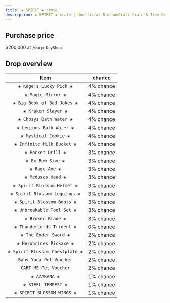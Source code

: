 ```yaml
---
title: ❀ SPIRIT ❀ crate
description: ❀ SPIRIT ❀ crate | Unofficial BlossomCraft Crate & Item Documentation
---
```


## Purchase price
$200,000 at `/warp KeyShop`

## Drop overview

|          Item          |   chance  |
|:----------------------:|:---------:|
|   `❀ Kage's Lucky Pick ❀`   | 4% chance |
|  `❀ Magic Mirror ❀`  | 4% chance |
|    `❀ Big Book of Bad Jokes ❀`   | 4% chance |
|    `❀ Kraken Slayer ❀`   | 4% chance |
| `❀ Chpsys Bath Water ❀` | 4% chance |
|   `❀ Legions Bath Water ❀`  | 4% chance |
|     `❀ Mystical Cookie ❀`     | 4% chance |
|   `❀ Infinite Milk Bucket ❀`   | 4% chance |
|    `❀ Pocket Drill ❀`    | 3% chance |
|    `❀ Ex-Bow-Sive ❀`    | 3% chance |
|     `❀ Rage Axe ❀`     | 3% chance |
| `❀ Medusas Head ❀` | 3% chance |
|   `❀ Spirit Blossom Helmet ❀`   | 3% chance |
|    `❀ Spirit Blossom Leggings ❀`   | 3% chance |
|     `❀ Spirit Blossom Boots ❀`   | 3% chance |
| `❀ Unbreakable Tool Set ❀` | 3% chance |
|       `❀ Broken Blade ❀`      | 3% chance |
|    `❀ ThunderLords Trident ❀`   | 0% chance |
| `❀ The Ender Sword ❀` | 2% chance |
|  `❀ Herobrines Pickaxe ❀`  | 2% chance |
|      `❀ Spirit Blossom Chestplate ❀`   | 2% chance |
|   `Baby Yoda Pet Voucher`   | 2% chance |
|  `CART-ME Pet Voucher`  | 2% chance |
|    `❀ AZAKANA ❀`   | 1% chance |
|  `❀ STEEL TEMPEST ❀`  | 1% chance |
|    `❀ SPIRIT BLOSSOM WINGS ❀`   | 1% chance |